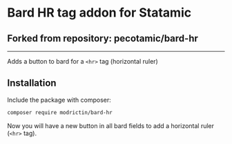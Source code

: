# Bard HR tag addon for Statamic
## Forked from repository: pecotamic/bard-hr


-----

Adds a button to bard for a `<hr>` tag (horizontal ruler)

## Installation

Include the package with composer:

```sh
composer require modrictin/bard-hr
```

Now you will have a new button in all bard fields to add a horizontal ruler (`<hr>` tag).
